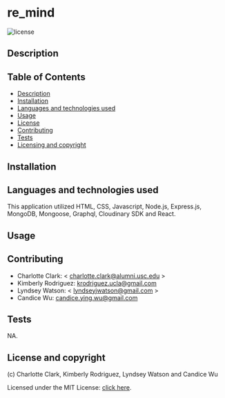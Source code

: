 # re_mind

![license](https://img.shields.io/badge/license-MIT-blue.svg)

## Description


## Table of Contents
  - [Description](#description)
  - [Installation](#installation)
  - [Languages and technologies used](#languages-and-technologies-used)
  - [Usage](#usage)
  - [License](#license)
  - [Contributing](#contributing)
  - [Tests](#tests)
  - [Licensing and copyright](#licensing-and-copyright)

## Installation



## Languages and technologies used
This application utilized HTML, CSS, Javascript, Node.js, Express.js, MongoDB, Mongoose, Graphql, Cloudinary SDK and React.


## Usage



## Contributing
- Charlotte Clark: < charlotte.clark@alumni.usc.edu >
- Kimberly Rodriguez: <krodriguez.ucla@gmail.com>
- Lyndsey Watson: < lyndseyjwatson@gmail.com >
- Candice Wu: <candice.ying.wu@gmail.com>


## Tests
NA.


## License and copyright
(c) Charlotte Clark, Kimberly Rodriguez, Lyndsey Watson and Candice Wu 

Licensed under the MIT License: [click here](license).
